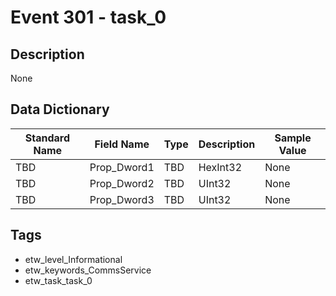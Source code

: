 # Event 301 - task_0

## Description
None

## Data Dictionary
|Standard Name|Field Name|Type|Description|Sample Value|
|---|---|---|---|---|
|TBD|Prop_Dword1|TBD|HexInt32|None|None|
|TBD|Prop_Dword2|TBD|UInt32|None|None|
|TBD|Prop_Dword3|TBD|UInt32|None|None|

## Tags
* etw_level_Informational
* etw_keywords_CommsService
* etw_task_task_0